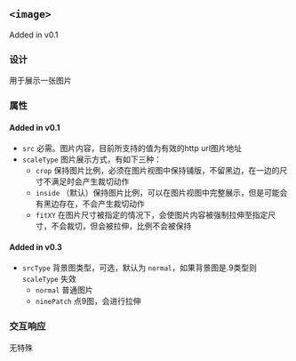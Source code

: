 ## `<image>`

Added in v0.1
### 设计

用于展示一张图片

### 属性

#### Added in v0.1
- `src` 必需。图片内容，目前所支持的值为有效的http url图片地址
- `scaleType` 图片展示方式，有如下三种：
  - `crop` 保持图片比例，必须在图片视图中保持铺版，不留黑边，在一边的尺寸不满足时会产生裁切动作
  - `inside` （默认）保持图片比例，可以在图片视图中完整展示，但是可能会有黑边存在，不会产生裁切动作
  - `fitXY` 在图片尺寸被指定的情况下，会使图片内容被强制拉伸至指定尺寸，不会裁切，但会被拉伸，比例不会被保持

#### Added in v0.3
- `srcType` 背景图类型，可选，默认为 `normal`，如果背景图是.9类型则 `scaleType` 失效
	- `normal` 普通图片
	- `ninePatch` 点9图，会进行拉伸

### 交互响应

无特殊
